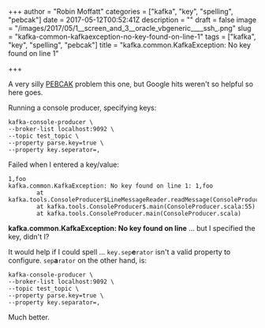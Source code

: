+++
author = "Robin Moffatt"
categories = ["kafka", "key", "spelling", "pebcak"]
date = 2017-05-12T00:52:41Z
description = ""
draft = false
image = "/images/2017/05/1__screen_and_3__oracle_vbgeneric____ssh_.png"
slug = "kafka-common-kafkaexception-no-key-found-on-line-1"
tags = ["kafka", "key", "spelling", "pebcak"]
title = "kafka.common.KafkaException: No key found on line 1"

+++

A very silly [PEBCAK](https://en.wiktionary.org/wiki/PEBCAK) problem this one, but Google hits weren't so helpful so here goes. 

Running a console producer, specifying keys: 

    kafka-console-producer \
    --broker-list localhost:9092 \
    --topic test_topic \
    --property parse.key=true \
    --property key.seperator=,

Failed when I entered a key/value: 

```
1,foo
kafka.common.KafkaException: No key found on line 1: 1,foo
        at kafka.tools.ConsoleProducer$LineMessageReader.readMessage(ConsoleProducer.scala:314)
        at kafka.tools.ConsoleProducer$.main(ConsoleProducer.scala:55)
        at kafka.tools.ConsoleProducer.main(ConsoleProducer.scala)
```

**kafka.common.KafkaException: No key found on line** ... but I specified the key, didn't I? 

It would help if I could spell ...  `key.sep`**e**`rator` isn't a valid property to configure. `sep`**a**`rator` on the other hand, is: 

    kafka-console-producer \
    --broker-list localhost:9092 \
    --topic test_topic \
    --property parse.key=true \
    --property key.separator=,

Much better.
